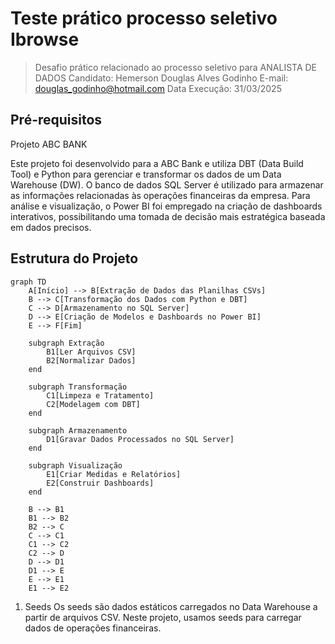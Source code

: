 
# Teste prático processo seletivo Ibrowse

> Desafio prático relacionado ao processo seletivo para ANALISTA DE DADOS 
> Candidato: Hemerson Douglas Alves Godinho
> E-mail: douglas_godinho@hotmail.com
> Data Execução: 31/03/2025

## Pré-requisitos 

Projeto ABC BANK

Este projeto foi desenvolvido para a ABC Bank e utiliza DBT (Data Build Tool) e Python para gerenciar e transformar os dados de um Data Warehouse (DW). O banco de dados SQL Server é utilizado para armazenar as informações relacionadas às operações financeiras da empresa. Para análise e visualização, o Power BI foi empregado na criação de dashboards interativos, possibilitando uma tomada de decisão mais estratégica baseada em dados precisos.

## Estrutura do Projeto

```mermaid
graph TD
    A[Início] --> B[Extração de Dados das Planilhas CSVs]
    B --> C[Transformação dos Dados com Python e DBT]
    C --> D[Armazenamento no SQL Server]
    D --> E[Criação de Modelos e Dashboards no Power BI]
    E --> F[Fim]

    subgraph Extração
        B1[Ler Arquivos CSV]
        B2[Normalizar Dados]
    end

    subgraph Transformação
        C1[Limpeza e Tratamento]
        C2[Modelagem com DBT]
    end

    subgraph Armazenamento
        D1[Gravar Dados Processados no SQL Server]
    end

    subgraph Visualização
        E1[Criar Medidas e Relatórios]
        E2[Construir Dashboards]
    end

    B --> B1
    B1 --> B2
    B2 --> C
    C --> C1
    C1 --> C2
    C2 --> D
    D --> D1
    D1 --> E
    E --> E1
    E1 --> E2
```
1. Seeds
Os seeds são dados estáticos carregados no Data Warehouse a partir de arquivos CSV. Neste projeto, usamos seeds para carregar dados de operações financeiras.







